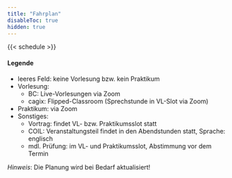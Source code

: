 ```yaml
---
title: "Fahrplan"
disableToc: true
hidden: true
---
```



{{< schedule >}}


#### Legende

*   leeres Feld: keine Vorlesung bzw. kein Praktikum
*   Vorlesung:
    -   BC: Live-Vorlesungen via Zoom
    -   cagix: Flipped-Classroom (Sprechstunde in VL-Slot via Zoom)
*   Praktikum: via Zoom
*   Sonstiges:
    -   Vortrag: findet VL- bzw. Praktikumsslot statt
    -   COIL: Veranstaltungsteil findet in den Abendstunden statt, Sprache: englisch
    -   mdl. Prüfung: im VL- und Praktikumsslot, Abstimmung vor dem Termin

*Hinweis*: Die Planung wird bei Bedarf aktualisiert!
